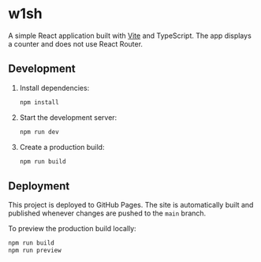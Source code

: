 # w1sh

A simple React application built with [Vite](https://vitejs.dev/) and TypeScript. The app displays a counter and does not use React Router.

## Development

1. Install dependencies:

   ```bash
   npm install
   ```

2. Start the development server:

   ```bash
   npm run dev
   ```

3. Create a production build:

   ```bash
   npm run build
   ```

## Deployment

This project is deployed to GitHub Pages. The site is automatically built and published whenever changes are pushed to the `main` branch.

To preview the production build locally:

```bash
npm run build
npm run preview
```
